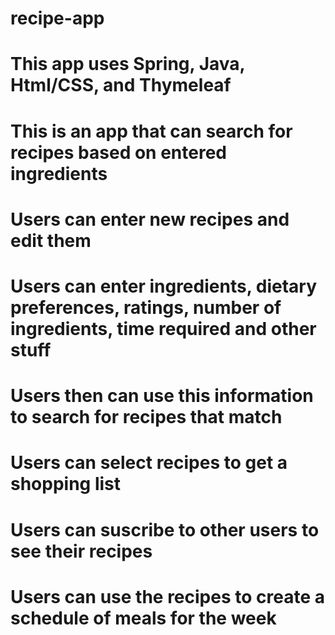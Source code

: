 # recipe-app
# This app uses Spring, Java, Html/CSS, and Thymeleaf
# This is an app that can search for recipes based on entered ingredients
# Users can enter new recipes and edit them
# Users can enter ingredients, dietary preferences, ratings, number of ingredients, time required and other stuff
# Users then can use this information to search for recipes that match
# Users can select recipes to get a shopping list
# Users can suscribe to other users to see their recipes
# Users can use the recipes to create a schedule of meals for the week
